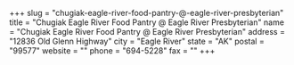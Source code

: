 +++
slug = "chugiak-eagle-river-food-pantry-@-eagle-river-presbyterian"
title = "Chugiak Eagle River Food Pantry @ Eagle River Presbyterian"
name = "Chugiak Eagle River Food Pantry @ Eagle River Presbyterian"
address = "12836 Old Glenn Highway"
city = "Eagle River"
state = "AK"
postal = "99577"
website = ""
phone = "694-5228"
fax = ""
+++
